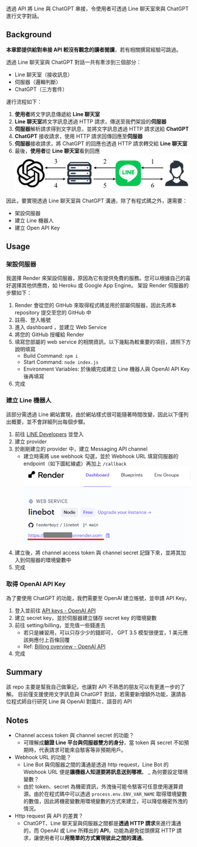 透過 API 將 Line 與 ChatGPT 串接，令使用者可透過 Line 聊天室來與 ChatGPT 進行文字對話。

## Background
**本章節提供給對串接 API 較沒有觀念的讀者閱讀**，若有相關撰寫經驗可跳過。

透過 Line 聊天室與 ChatGPT 對話一共有牽涉到三個部分：
* Line 聊天室（接收訊息）
* 伺服器（邏輯判斷）
* ChatGPT（三方套件）

運行流程如下：
1. **使用者**將文字訊息傳遞給 **Line 聊天室**
2. **Line 聊天室**將文字訊息透過 HTTP 請求，傳送至我們架設的**伺服器**
3. **伺服器**解析請求得到文字訊息，並將文字訊息透過 HTTP 請求送給 **ChatGPT**
4. **ChatGPT** 接收請求，使用 HTTP 請求回傳回應至**伺服器**
5. **伺服器**接收請求，將 ChatGPT 的回應也透過 HTTP 請求轉交給 **Line 聊天室**
6. 最後，**使用者**從 **Line 聊天室**看到回應
![flow chart](README/images/flow.png)

因此，要實現透過 Line 聊天室與 ChatGPT 溝通，除了有程式碼之外，還需要：
- 架設伺服器
- 建立 Line 機器人
- 建立 Open API Key

## Usage

### 架設伺服器
我選擇 Render 來架設伺服器，原因為它有提供免費的服務。您可以根據自己的喜好選擇其他供應商，如 Heroku 或 Google App Engine。
架設 Render 伺服器的步驟如下：
1. Render 會從您的 GitHub 來取得程式碼並用於部屬伺服器，因此先將本 repository 提交至您的 GitHub 中
2. 註冊、登入帳號
3. 進入 dashboard ，並建立 Web Service
4. 將您的 GitHub 授權給 Render
5. 填寫您部屬的 web service 的相關資訊，以下幾點為較重要的項目，請照下方說明填寫
    - Build Command: `npm i`
    - Start Command: `node index.js`
    - Environment Variables: 於後續完成建立 Line 機器人與 OpenAI API Key 後再填寫
6. 完成

### 建立 Line 機器人
該部分需透過 Line 網站實現，由於網站樣式很可能隨著時間改變，因此以下僅列出概要，並不會詳細列出每個步驟。
1. 前往 [LINE Developers](https://developers.line.biz/console/) 並登入
2. 建立 provider
3. 於剛剛建立的 provider 中，建立 Messaging API channel
    - 建立時需將 use webhook 勾選，並於 Webhook URL 填寫伺服器的 endpoint（如下圖紅線處）再加上 `/callback`
      ![endpoint example](README/images/endpoint.png)
4. 建立後，將 channel access token 與 channel secret 記錄下來，並將其加入到伺服器的環境變數中
5. 完成
   
### 取得 OpenAI API Key
為了要使用 ChatGPT 的功能，我們需要至 OpenAI 建立帳號，並申請 API Key。

1. 登入並前往 [API keys - OpenAI API](https://platform.openai.com/api-keys)
2. 建立 secret key，並於伺服器建立儲存 secret key 的環境變數
3. 前往 setting/billing，並充值一些錢進去
    - 若只是練習用，可以只存少少的錢即可， GPT 3.5 模型很便宜，1 美元應該夠應付上百條回覆
    - Ref: [Billing overview - OpenAI API](https://platform.openai.com/account/billing/overview)
4. 完成

## Summary
該 repo 主要是幫我自己做筆記，也讓對 API 不熟悉的朋友可以有更進一步的了解。
目前僅支援使用文字訊息與 ChatGPT 對談，若需要新增額外功能，還請各位程式師自行研究 Line 與 OpenAI 對圖片、語音的 API

## Notes
- Channel access token 與 channel secret 的功能？
    - 可理解成**驗證 Line 平台與伺服器雙方的身分**，當 token 與 secret 不如預期時，代表請求可能來自駭客等非預期用戶。
- Webhook URL 的功能？
    - Line Bot 與伺服器之間的溝通是透過 http request，Line Bot 的 Webhook URL 便是**讓機器人知道要將訊息送到哪裡**。
_ 為何要設定環境變數？
    - 由於 token、secret 為機密資訊，外洩後可能令駭客可任意使用運算資源。由於在程式碼中可以透過 `process.env.ENV_VAR_NAME` 取得環境變數的數值，因此將機密變數用環境變數的方式來建立，可以降低機密外洩的情況。
- Http request 與 API 的差異？
    - ChatGPT、Line 聊天室與伺服器之間都是**透過 HTTP 請求**來進行溝通的，而 OpenAI 或 Line 所釋出的 **API**，功能為避免從頭撰寫 HTTP 請求，讓使用者可以**用簡單的方式實現彼此之間的溝通**。
